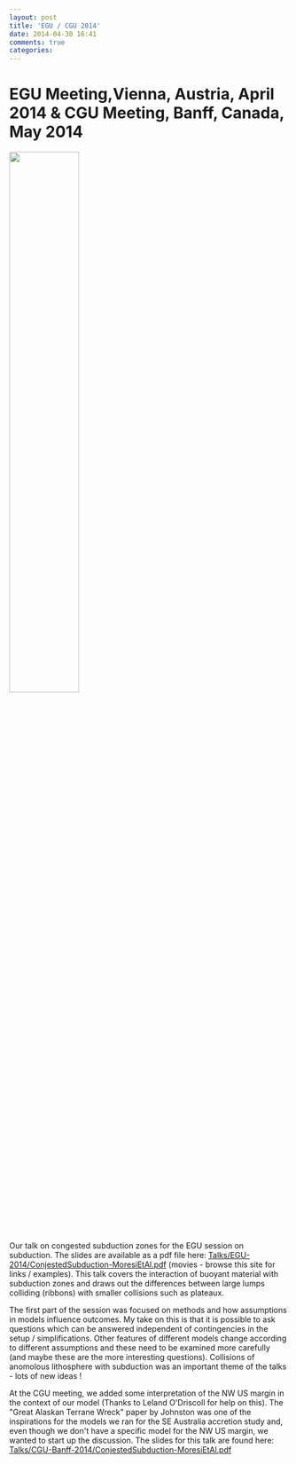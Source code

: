 ```yaml
---
layout: post
title: 'EGU / CGU 2014'
date: 2014-04-30 16:41
comments: true
categories: 
---
```

# EGU Meeting,Vienna, Austria, April 2014 & CGU Meeting, Banff, Canada, May 2014

<img class="right" src="http://user-image.logdown.io/user/7331/blog/7268/post/196560/MDZd6v0QFOp92FfinebT_ConjestedSubduction-MoresiEtAl.png" width="50%">

Our talk on congested subduction zones for the EGU session on subduction. The slides are available as a pdf file here: [Talks/EGU-2014/ConjestedSubduction-MoresiEtAl.pdf](https://dl.dropboxusercontent.com/u/1342538/Talks/EGU-2014/ConjestedSubduction-MoresiEtAl.pdf) (movies - browse this site for links / examples). This talk covers the interaction of buoyant material with subduction zones and draws out the differences between large lumps colliding (ribbons) with smaller collisions such as plateaux. 

The first part of the session was focused on methods and how assumptions in models influence outcomes. My take on this is that it is possible to ask questions which can be answered independent of contingencies in the setup / simplifications. Other features of different models change according to different assumptions and these need to be examined more carefully (and maybe these are the more interesting questions). Collisions of anomolous lithosphere with subduction was an important theme of the talks - lots of new ideas !

At the CGU meeting, we added some interpretation of the NW US margin in the context of our model (Thanks to Leland O'Driscoll for help on this). The "Great Alaskan Terrane Wreck" paper by Johnston was one of the inspirations for the models we ran for the SE Australia accretion study and, even though we don't have a specific model for the NW US margin, we wanted to start up the discussion. The slides for this talk are found here: [Talks/CGU-Banff-2014/ConjestedSubduction-MoresiEtAl.pdf](https://dl.dropboxusercontent.com/u/1342538/Talks/CGU-Banff-2014/ConjestedSubduction-MoresiEtAl.pdf)


